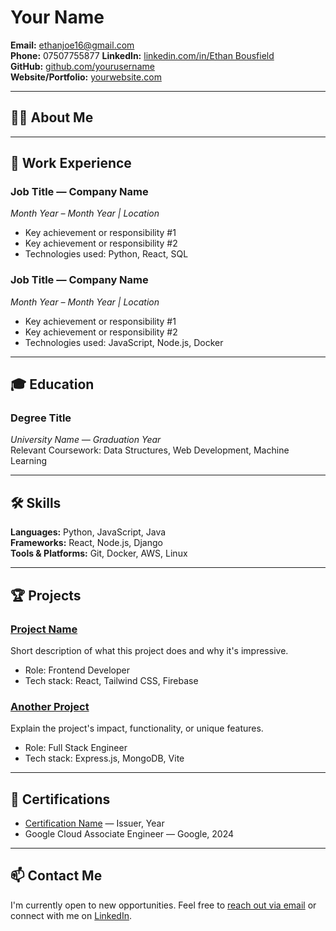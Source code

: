 # Your Name

**Email:** [ethanjoe16@gmail.com](mailto:ethanjoe16@gmail.com)  
**Phone:** 07507755877
**LinkedIn:** [linkedin.com/in/Ethan Bousfield](www.linkedin.com/in/ethan-bousfield-59b096272)  
**GitHub:** [github.com/yourusername](https://github.com/yourusername)  
**Website/Portfolio:** [yourwebsite.com](https://yourwebsite.com)

---

## 🧑‍💼 About Me


---

## 💼 Work Experience

### **Job Title** — Company Name  
*Month Year – Month Year | Location*  
- Key achievement or responsibility #1  
- Key achievement or responsibility #2  
- Technologies used: Python, React, SQL

### **Job Title** — Company Name  
*Month Year – Month Year | Location*  
- Key achievement or responsibility #1  
- Key achievement or responsibility #2  
- Technologies used: JavaScript, Node.js, Docker

---

## 🎓 Education

### **Degree Title**  
*University Name — Graduation Year*  
Relevant Coursework: Data Structures, Web Development, Machine Learning

---

## 🛠️ Skills

**Languages:** Python, JavaScript, Java  
**Frameworks:** React, Node.js, Django  
**Tools & Platforms:** Git, Docker, AWS, Linux

---

## 🏆 Projects

### [Project Name](https://github.com/yourusername/project)
Short description of what this project does and why it's impressive.  
- Role: Frontend Developer  
- Tech stack: React, Tailwind CSS, Firebase

### [Another Project](https://yourwebsite.com/project)
Explain the project's impact, functionality, or unique features.  
- Role: Full Stack Engineer  
- Tech stack: Express.js, MongoDB, Vite

---

## 📜 Certifications

- [Certification Name](https://verify.link) — Issuer, Year
- Google Cloud Associate Engineer — Google, 2024

---

## 📫 Contact Me

I'm currently open to new opportunities. Feel free to [reach out via email](mailto:your.email@example.com) or connect with me on [LinkedIn](https://linkedin.com/in/yourname).
